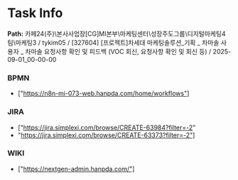 # Task Info

**Path:** 카페24(주)\본사사업장\[CG]MI본부\마케팅센터\성장주도그룹\디지털마케팅4팀\마케팅3 / tykim05 / [327604] [프로젝트]차세대 마케팅솔루션_기획 _ 차마솔 사용자 _ 차마솔 요청사항 확인 및 피드백 (VOC 회신, 요청사항 확인 및 회신 등) / 2025-09-01_00-00-00

### BPMN
- ["https://n8n-mi-073-web.hanpda.com/home/workflows"]

### JIRA
- ["https://jira.simplexi.com/browse/CREATE-63984?filter=-2"
- "https://jira.simplexi.com/browse/CREATE-63373?filter=-2"]

### WIKI
- ["https://nextgen-admin.hanpda.com/"]

